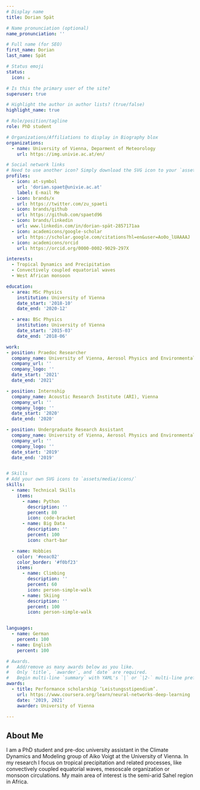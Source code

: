 ```yaml
---
# Display name
title: Dorian Spät

# Name pronunciation (optional)
name_pronunciation: ''

# Full name (for SEO)
first_name: Dorian
last_name: Spät

# Status emoji
status:
  icon: ☕

# Is this the primary user of the site?
superuser: true

# Highlight the author in author lists? (true/false)
highlight_name: true

# Role/position/tagline
role: PhD student

# Organizations/Affiliations to display in Biography blox
organizations:
  - name: University of Vienna, Deparment of Meteorology
    url: https://img.univie.ac.at/en/

# Social network links
# Need to use another icon? Simply download the SVG icon to your `assets/media/icons/` folder.
profiles:
  - icon: at-symbol
    url: 'dorian.spaet@univie.ac.at'
    label: E-mail Me
  - icon: brands/x
    url: https://twitter.com/zu_spaeti
  - icon: brands/github
    url: https://github.com/spaetd96
  - icon: brands/linkedin
    url: www.linkedin.com/in/dorian-spät-2857171aa
  - icon: academicons/google-scholar
    url: https://scholar.google.com/citations?hl=en&user=Ao0o_lUAAAAJ
  - icon: academicons/orcid
    url: https://orcid.org/0000-0002-9029-297X

interests:
  - Tropical Dynamics and Precipitation
  - Convectively coupled equatorial waves
  - West African monsoon

education:
  - area: MSc Physics
    institution: University of Vienna
    date_start: '2018-10'
    date_end: '2020-12'

  - area: BSc Physics
    institution: University of Vienna
    date_start: '2015-03'
    date_end: '2018-06'

work:
- position: Praedoc Researcher
  company_name: University of Vienna, Aerosol Physics and Environmental Physics
  company_url: ''
  company_logo: ''
  date_start: '2021'
  date_end: '2021'

- position: Internship
  company_name: Acoustic Research Institute (ARI), Vienna
  company_url: ''
  company_logo: ''
  date_start: '2020'
  date_end: '2020'

- position: Undergraduate Research Assistant
  company_name: University of Vienna, Aerosol Physics and Environmental Physics
  company_url: ''
  company_logo: ''
  date_start: '2019'
  date_end: '2019'


# Skills
# Add your own SVG icons to `assets/media/icons/`
skills:
  - name: Technical Skills
    items:
      - name: Python
        description: ''
        percent: 80
        icon: code-bracket
      - name: Big Data
        description: ''
        percent: 100
        icon: chart-bar

  - name: Hobbies
    color: '#eeac02'
    color_border: '#f0bf23'
    items:
      - name: Climbing
        description: ''
        percent: 60
        icon: person-simple-walk
      - name: Skiing
        description: ''
        percent: 100
        icon: person-simple-walk


languages:
  - name: German
    percent: 100
  - name: English
    percent: 100

# Awards.
#   Add/remove as many awards below as you like.
#   Only `title`, `awarder`, and `date` are required.
#   Begin multi-line `summary` with YAML's `|` or `|2-` multi-line prefix and indent 2 spaces below.
awards:
  - title: Performance scholarship ’Leistungsstipendium’.
    url: https://www.coursera.org/learn/neural-networks-deep-learning
    date: '2019, 2021'
    awarder: University of Vienna
    
---
```


## About Me

I am a PhD student and pre-doc university assistant in the Climate Dynamics and Modeling group of Aiko Voigt at the University of Vienna. In my research I focus on tropical precipitation and related processes, like convectively coupled equatorial waves, mesoscale organization or monsoon circulations. My main area of interest is the semi-arid Sahel region in Africa. 